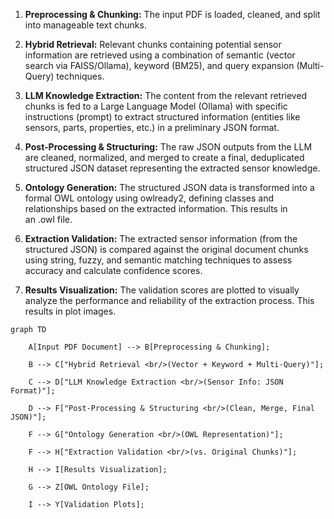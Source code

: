 1. **Preprocessing & Chunking:** The input PDF is loaded, cleaned, and split into manageable text chunks.
    
2. **Hybrid Retrieval:** Relevant chunks containing potential sensor information are retrieved using a combination of semantic (vector search via FAISS/Ollama), keyword (BM25), and query expansion (Multi-Query) techniques.
    
3. **LLM Knowledge Extraction:** The content from the relevant retrieved chunks is fed to a Large Language Model (Ollama) with specific instructions (prompt) to extract structured information (entities like sensors, parts, properties, etc.) in a preliminary JSON format.
    
4. **Post-Processing & Structuring:** The raw JSON outputs from the LLM are cleaned, normalized, and merged to create a final, deduplicated structured JSON dataset representing the extracted sensor knowledge.
    
5. **Ontology Generation:** The structured JSON data is transformed into a formal OWL ontology using owlready2, defining classes and relationships based on the extracted information. This results in an .owl file.
    
6. **Extraction Validation:** The extracted sensor information (from the structured JSON) is compared against the original document chunks using string, fuzzy, and semantic matching techniques to assess accuracy and calculate confidence scores.
    
7. **Results Visualization:** The validation scores are plotted to visually analyze the performance and reliability of the extraction process. This results in plot images.
```mermaid
graph TD

    A[Input PDF Document] --> B[Preprocessing & Chunking];

    B --> C["Hybrid Retrieval <br/>(Vector + Keyword + Multi-Query)"];

    C --> D["LLM Knowledge Extraction <br/>(Sensor Info: JSON Format)"];

    D --> F["Post-Processing & Structuring <br/>(Clean, Merge, Final JSON)"];

    F --> G["Ontology Generation <br/>(OWL Representation)"];

    F --> H["Extraction Validation <br/>(vs. Original Chunks)"];

    H --> I[Results Visualization];

    G --> Z[OWL Ontology File];

    I --> Y[Validation Plots];
    
```